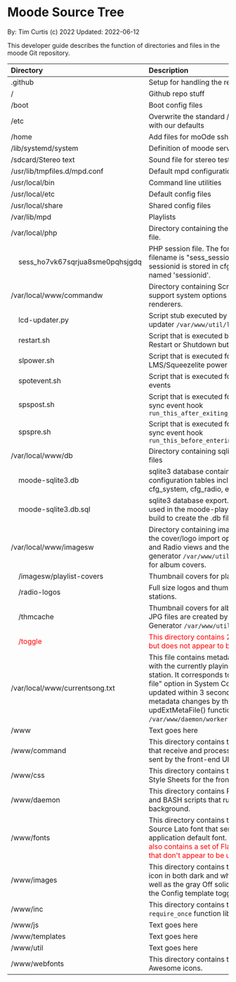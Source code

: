 Moode Source Tree <!-- omit in toc -->
==========================================
By: Tim Curtis (c) 2022
Updated: 2022-06-12

This developer guide describes the function of directories and files in the moode Git repository.


|Directory|Description|
| :- | :- |
|.github|Setup for handling the repo at github|
|/|Github repo stuff|
|/boot|Boot config files|
|/etc|Overwrite the standard /etc directory with our defaults|
|/home|Add files for moOde ssh user|
|/lib/systemd/system|Definition of moode services|
|/sdcard/Stereo text|Sound file for stereo testing|
|/usr/lib/tmpfiles.d/mpd.conf|Default mpd configuration|
|/usr/local/bin|Command line utilities|
|/usr/local/etc|Default config files|
|/usr/local/share|Shared config files|
|/var/lib/mpd|Playlists|
|/var/local/php|Directory containing the PHP session file.|
|&nbsp;&nbsp;&nbsp;&nbsp;sess_ho7vk67sqrjua8sme0pqhsjgdq|PHP session file. The format of the filename is "sess_sessionid". The sessionid is stored in cfg_system param named 'sessionid'.|
|/var/local/www/commandw|Directory containing Scripts that support system options and the renderers.|
|&nbsp;&nbsp;&nbsp;&nbsp;lcd-updater.py|Script stub executed by the LCD updater `/var/www/util/lcd-updater.sh`.|
|&nbsp;&nbsp;&nbsp;&nbsp;restart.sh|Script that is executed by clicking the Restart or Shutdown buttons on the UI. |
|&nbsp;&nbsp;&nbsp;&nbsp;slpower.sh|Script that is executed for LMS/Squeezelite power on/off actions.|
|&nbsp;&nbsp;&nbsp;&nbsp;spotevent.sh|Script that is executed for librespot events|
|&nbsp;&nbsp;&nbsp;&nbsp;spspost.sh|Script that is executed for shairport-sync event hook `run_this_after_exiting_active_state`|
|&nbsp;&nbsp;&nbsp;&nbsp;spspre.sh|Script that is executed for shairport-sync event hook `run_this_before_entering_active_state`|
|/var/local/www/db|Directory containing sqlite3 database files|
|&nbsp;&nbsp;&nbsp;&nbsp;moode-sqlite3.db|sqlite3 database containing the configuration tables including cfg_system, cfg_radio, etc.|
|&nbsp;&nbsp;&nbsp;&nbsp;moode-sqlite3.db.sql|sqlite3 database export. This file is used in the moode-player package build to create the .db file|
|/var/local/www/imagesw|Directory containing images created via the cover/logo import options in Playlist and Radio views and the thumbnail generator `/var/www/util/thumb-gen.php` for album covers.|
|&nbsp;&nbsp;&nbsp;&nbsp;/imagesw/playlist-covers|Thumbnail covers for playlists.|
|&nbsp;&nbsp;&nbsp;&nbsp;/radio-logos|Full size logos and thumbnails for radio stations.|
|&nbsp;&nbsp;&nbsp;&nbsp;/thmcache|Thumbnail covers for albums. These JPG files are created by the Thumbnail Generator `/var/www/util/thumb-gen.php`|
|<font color="red">&nbsp;&nbsp;&nbsp;&nbsp;/toggle</font>|<font color="red">This directory contains 2 icon png files but does not appear to be used.</font>|
|/var/local/www/currentsong.txt|This file contains metadata associated with the currently playing song or station. It corresponds to the "Metadata file" option in System Config. It's updated within 3 seconds of UI metadata changes by the updExtMetaFile() function in `/var/www/daemon/worker.php`.|
|/www|Text goes here|
|/www/command|This directory contains the PHP scripts that receive and process commands sent by the front-end UI.|
|/www/css|This directory contains the Content Style Sheets for the front-end UI.|
|/www/daemon|This directory contains PHP, Python, and BASH scripts that run in the background.|
|/www/fonts|This directory contains the Open Source Lato font that serves as the application default font. <font color="red">This directory also contains a set of Flat-UI-Icon files that don't appear to be used.</font>|
|/www/images|This directory contains the Now Playing icon in both dark and white variants as well as the gray Off solid circle used in the Config template toggle buttons.|
|/www/inc|This directory contains the PHP `require_once` function libraries.|
|/www/js|Text goes here|
|/www/templates|Text goes here|
|/www/util|Text goes here|
|/www/webfonts|This directory contains the Font Awesome icons.|
